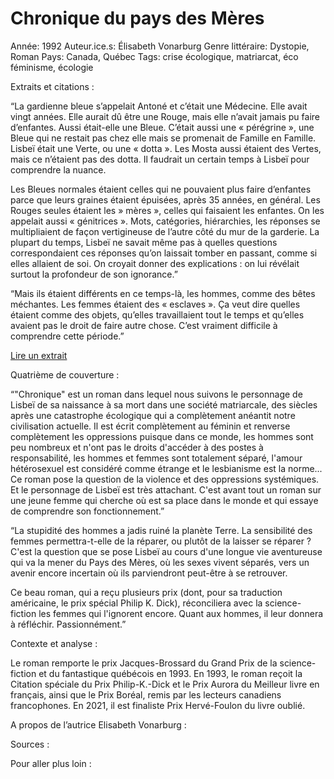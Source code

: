 # Chronique du pays des Mères

Année: 1992
Auteur.ice.s: Élisabeth Vonarburg
Genre littéraire: Dystopie, Roman
Pays: Canada, Québec
Tags: crise écologique, matriarcat, éco féminisme, écologie

Extraits et citations :

“La gardienne bleue s’appelait Antoné et c’était une Médecine. Elle avait vingt années. Elle aurait dû être une Rouge, mais elle n’avait jamais pu faire d’enfantes. Aussi était-elle une Bleue. C’était aussi une « pérégrine », une Bleue qui ne restait pas chez elle mais se promenait de Famille en Famille. Lisbeï était une Verte, ou une « dotta ». Les Mosta aussi étaient des Vertes, mais ce n’étaient pas des dotta. Il faudrait un certain temps à Lisbeï pour comprendre la nuance.

Les Bleues normales étaient celles qui ne pouvaient plus faire d’enfantes parce que leurs graines étaient épuisées, après 35 années, en général. Les Rouges seules étaient les » mères », celles qui faisaient les enfantes. On les appelait aussi « génitrices ». Mots, catégories, hiérarchies, les réponses se multipliaient de façon vertigineuse de l’autre côté du mur de la garderie. La plupart du temps, Lisbeï ne savait même pas à quelles questions correspondaient ces réponses qu’on laissait tomber en passant, comme si elles allaient de soi. On croyait donner des explications : on lui révélait surtout la profondeur de son ignorance.”

“Mais ils étaient différents en ce temps-là, les hommes, comme des bêtes méchantes. Les femmes étaient des « esclaves ». Ça veut dire quelles étaient comme des objets, qu’elles travaillaient tout le temps et qu’elles avaient pas le droit de faire autre chose. C’est vraiment difficile à comprendre cette période.”

[Lire un extrait](https://www.babelio.com/livres/Vonarburg-Chroniques-du-pays-des-meres/20338/extraits)

Quatrième de couverture :

“"Chronique" est un roman dans lequel nous suivons le personnage de Lisbeï de sa naissance à sa mort dans une société matriarcale, des siècles après une catastrophe écologique qui a complètement anéantit notre civilisation actuelle. Il est écrit complètement au féminin et renverse complètement les oppressions puisque dans ce monde, les hommes sont peu nombreux et n'ont pas le droits d'accéder à des postes à responsabilité, les hommes et femmes sont totalement séparé, l'amour hétérosexuel est considéré comme étrange et le lesbianisme est la norme... Ce roman pose la question de la violence et des oppressions systémiques. Et le personnage de Lisbeï est très attachant. C'est avant tout un roman sur une jeune femme qui cherche où est sa place dans le monde et qui essaye de comprendre son fonctionnement.”

“La stupidité des hommes a jadis ruiné la planète Terre. La sensibilité des femmes permettra-t-elle de la réparer, ou plutôt de la laisser se réparer ? C'est la question que se pose Lisbeï au cours d'une longue vie aventureuse qui va la mener du Pays des Mères, où les sexes vivent séparés, vers un avenir encore incertain où ils parviendront peut-être à se retrouver.

Ce beau roman, qui a reçu plusieurs prix (dont, pour sa traduction américaine, le prix spécial Philip K. Dick), réconciliera avec la science-fiction les femmes qui l'ignorent encore. Quant aux hommes, il leur donnera à réfléchir. Passionnément.”

Contexte et analyse :

Le roman remporte le prix Jacques-Brossard du Grand Prix de la science-fiction et du fantastique québécois en 1993. En 1993, le roman reçoit la Citation spéciale du Prix Philip-K.-Dick et le Prix Aurora du Meilleur livre en français, ainsi que le Prix Boréal, remis par les lecteurs canadiens francophones. En 2021, il est finaliste Prix Hervé-Foulon du livre oublié.

A propos de l’autrice Elisabeth Vonarburg :

Sources :

Pour aller plus loin :